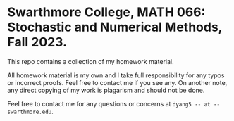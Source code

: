 # Swarthmore College, MATH 066: Stochastic and Numerical Methods, Fall 2023.

This repo contains a collection of my homework material.

All homework material is my own and I take full responsibility for any typos or incorrect proofs. Feel free to contact me if you see any. On another note, any direct copying of my work is plagarism and should not be done. 

Feel free to contact me for any questions or concerns at <code class="language-plaintext highlighter-rouge">dyang5 -- at -- swarthmore.edu</code>.
